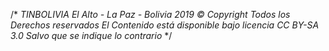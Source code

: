 /*
 *TINBOLIVIA*
 *El Alto - La Paz - Bolivia 2019*
 *© Copyright Todos los Derechos reservados*
 *El Contenido está disponible bajo licencia CC BY-SA 3.0*
 *Salvo que se indique lo contrario*
 */